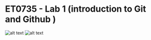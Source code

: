 # ET0735 - Lab 1 (introduction to Git and Github )
![alt text](https://scontent.fsin17-1.fna.fbcdn.net/v/t39.30808-1/313133613_660813665406240_1390490171067779974_n.jpg?stp=dst-jpg_s200x200_tt6&_nc_cat=108&ccb=1-7&_nc_sid=2d3e12&_nc_ohc=LzFUaKjVvzwQ7kNvwFgFIs_&_nc_oc=Admj69jliEqlIavIz1qk2qr2NAcfH_r3S-gfUWH5Qp02IsB3GzR6k3ayGYVphAJMduk&_nc_zt=24&_nc_ht=scontent.fsin17-1.fna&_nc_gid=VRD79EYRU86yPCWQ229uvw&oh=00_AfJ65-7mpVu-HFBLeYMvAKTCoMUoyGInXqzAHYa7zAny_w&oe=68379E1A)
![alt text](https://s.brightspace.com/course-images/images/bc4990bc-aa21-4e51-8c44-1b238142ade0/tile-low-density-max-size.jpg)
